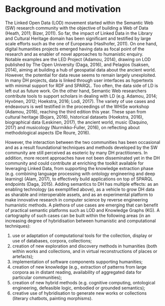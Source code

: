 # Background and motivation
The Linked Open Data (LOD) movement started within the Semantic Web (SW) research community with the objective of building a Web of Data (Heath, 2011; Bizer, 2011). So far, the impact of Linked Data in the Library and Cultural Heritage domain has been significant and testified by large scale efforts such as the one of Europeana (Haslhofer, 2011). 
On one hand, digital humanities projects emerged having data as focal point of the research and as enabler of novel approaches to humanistic enquiry. Notable examples are the LED Project (Adamou, 2014), drawing on LOD published by The Open University (Daga, 2016), and Pelagios (Isaksen, 2014), aiming at building a hub of geospatial data about the ancient world. However, the potential for data reuse seems to remain largely unexploited. In many DH projects, data is linked through user interfaces as hypertexts with minimal support for RDF and SPARQL. Too often, the data side of LD is left out as future work.
On the other hand, Semantic Web researchers contribute tools to support scholars in dealing with LD (e.g. Adamou, 2014; Hyvönen, 2012; Hoekstra, 2016; Lodi, 2017). The variety of use cases and endeavours is well testified in the proceedings of the WHiSe workshop (Adamou, 2016), reaching the third edition this year.  These span from cultural heritage (Bojars, 2016), historical datasets (Hoekstra, 2016), biographical data (Leskinen, 2017), the ancient world, music (Daquino, 2017) and musicology (Nurmikko-Fuller, 2016), on reflecting about methodological aspects (De Roure, 2016). 

However, the interaction between the two communities has been occasional and as a result foundational techniques and methods developed by the SW community are still perceived as esoteric by many DH practitioners. In addition, more recent approaches have not been disseminated yet in the DH community and could contribute at enriching the toolkit available for leveraging Linked Data, from supporting the knowledge extraction phase (e.g. combining language processing with ontology engineering and deep learning) (Alam, 2017), to effectively build applications on top of SPARQL endpoints (Daga, 2015).
Adding semantics to DH has multiple effects: as an enabling technology (as exemplified above), as a vehicle to grow DH data as sharable and interoperable assets, and as an experimental platform to make innovative research in computer science by reverse engineering humanistic methods. 
A plethora of use cases are emerging that can benefit of practical semantic platforms such as LOD and Knowledge Graphs (KG). A cartography of such cases can be built within the following areas (in an increasing degree of hybridisation between humanistic and computational techniques):

1. use or adaptation of computational tools for the collection, display or use of databases, corpora, collections; 
2. creation of new exploration and discovery methods in humanities (both within works and collections, and in virtual reconstructions of places or artefacts); 
3.	implementation of software components supporting humanities;
4.	creation of new knowledge (e.g., extraction of patterns from large corpora as in distant reading, availability of aggregated data for particular communities);
5.	creation of new hybrid methods (e.g. cognitive computing, ontological engineering, defeasible logic, embodied or grounded semantics);
6.	creative use of hybridisation to generate new works or collections (literary chatbots, painting morphisms).



